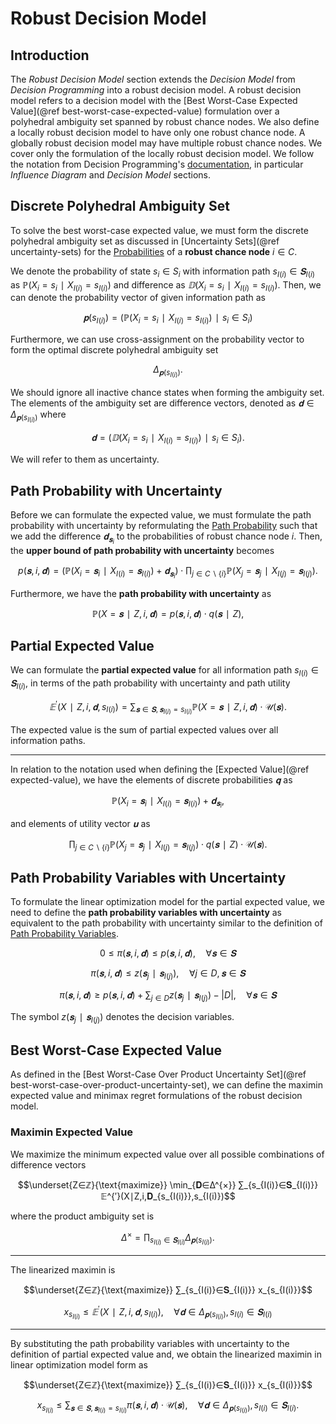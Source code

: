 # Robust Decision Model
## Introduction
The *Robust Decision Model* section extends the *Decision Model* from *Decision Programming* into a robust decision model. A robust decision model refers to a decision model with the [Best Worst-Case Expected Value](@ref best-worst-case-expected-value) formulation over a polyhedral ambiguity set spanned by robust chance nodes. We also define a locally robust decision model to have only one robust chance node. A globally robust decision model may have multiple robust chance nodes. We cover only the formulation of the locally robust decision model. We follow the notation from Decision Programming's [documentation](https://gamma-opt.github.io/DecisionProgramming.jl/dev/), in particular *Influence Diagram* and *Decision Model* sections.


## Discrete Polyhedral Ambiguity Set
To solve the best worst-case expected value, we must form the discrete polyhedral ambiguity set as discussed in [Uncertainty Sets](@ref uncertainty-sets) for the [Probabilities](https://gamma-opt.github.io/DecisionProgramming.jl/dev/decision-programming/influence-diagram/#Probabilities) of a **robust chance node** $i∈C.$

We denote the probability of state $s_i∈S_i$ with information path $s_{I(i)}∈𝐒_{I(i)}$ as $ℙ(X_i=s_i∣X_{I(i)}=s_{I(i)})$ and difference as $𝔻(X_i=s_i∣X_{I(i)}=s_{I(i)}).$ Then, we can denote the probability vector of given information path as

$$𝐩(s_{I(i)})=(ℙ(X_i=s_i∣X_{I(i)}=s_{I(i)})∣s_i∈S_i)$$

Furthermore, we can use cross-assignment on the probability vector to form the optimal discrete polyhedral ambiguity set

$$Δ_{𝐩(s_{I(i)})}.$$

We should ignore all inactive chance states when forming the ambiguity set. The elements of the ambiguity set are difference vectors, denoted as $𝐝∈Δ_{𝐩(s_{I(i)})}$ where

$$𝐝=(𝔻(X_i=s_i∣X_{I(i)}=s_{I(i)})∣s_i∈S_i).$$

We will refer to them as uncertainty.


## Path Probability with Uncertainty
Before we can formulate the expected value, we must formulate the path probability with uncertainty by reformulating the [Path Probability](https://gamma-opt.github.io/DecisionProgramming.jl/dev/decision-programming/influence-diagram/#Path-Probability) such that we add the difference $𝐝_{𝐬_i}$ to the probabilities of robust chance node $i.$  Then, the **upper bound of path probability with uncertainty** becomes

$$p(𝐬,i,𝐝) = (ℙ(X_i=𝐬_i∣X_{I(i)}=𝐬_{I(i)})+𝐝_{𝐬_i}) ⋅ ∏_{j∈C∖\{i\}} ℙ(X_j=𝐬_j∣X_{I(j)}=𝐬_{I(j)}).$$

Furthermore, we have the **path probability with uncertainty** as

$$ℙ(X=𝐬∣Z,i,𝐝)=p(𝐬,i,𝐝)⋅q(𝐬∣Z),$$


## Partial Expected Value
We can formulate the **partial expected value** for all information path $s_{I(i)}∈𝐒_{I(i)},$ in terms of the path probability with uncertainty and path utility 

$$𝔼^{′}(X∣Z,i,𝐝,s_{I(i)})= ∑_{𝐬∈𝐒,\, 𝐬_{I(i)}=s_{I(i)}} ℙ(X=𝐬∣Z,i,𝐝)⋅\mathcal{U}(𝐬).$$

The expected value is the sum of partial expected values over all information paths.

---

In relation to the notation used when defining the [Expected Value](@ref expected-value), we have the elements of discrete probabilities $𝐪$ as

$$ℙ(X_i=𝐬_i∣X_{I(i)}=𝐬_{I(i)})+𝐝_{𝐬_i},$$

and elements of utility vector $𝐮$ as

$$∏_{j∈C∖\{i\}} ℙ(X_j=𝐬_j∣X_{I(j)}=𝐬_{I(j)})⋅q(𝐬∣Z)⋅\mathcal{U}(𝐬).$$


## Path Probability Variables with Uncertainty
To formulate the linear optimization model for the partial expected value, we need to define the **path probability variables with uncertainty** as equivalent to the path probability with uncertainty similar to the definition of [Path Probability Variables](https://gamma-opt.github.io/DecisionProgramming.jl/dev/decision-programming/decision-model/#Path-Probability-Variables).

$$0≤π(𝐬,i,𝐝)≤p(𝐬,i,𝐝),\quad ∀𝐬∈𝐒$$

$$π(𝐬,i,𝐝)≤z(𝐬_j∣𝐬_{I(j)}),\quad ∀j∈D,𝐬∈𝐒$$

$$π(𝐬,i,𝐝)≥p(𝐬,i,𝐝)+∑_{j∈D}z(𝐬_j∣𝐬_{I(j)})-|D|,\quad ∀𝐬∈𝐒$$

The symbol $z(𝐬_j∣𝐬_{I(j)})$ denotes the decision variables.


## Best Worst-Case Expected Value
As defined in the [Best Worst-Case Over Product Uncertainty Set](@ref best-worst-case-over-product-uncertainty-set), we can define the maximin expected value and minimax regret formulations of the robust decision model.

### Maximin Expected Value
We maximize the minimum expected value over all possible combinations of difference vectors

$$\underset{Z∈ℤ}{\text{maximize}} \min_{𝐃∈Δ^{×}} ∑_{s_{I(i)}∈𝐒_{I(i)}} 𝔼^{′}(X∣Z,i,𝐃_{s_{I(i)}},s_{I(i)})$$

where the product ambiguity set is 

$$Δ^{×}=∏_{s_{I(i)}∈𝐒_{I(i)}}Δ_{𝐩(s_{I(i)})}.$$

---

The linearized maximin is

$$\underset{Z∈ℤ}{\text{maximize}} ∑_{s_{I(i)}∈𝐒_{I(i)}} x_{s_{I(i)}}$$

$$x_{s_{I(i)}} ≤ 𝔼^{′}(X∣Z,i,𝐝,s_{I(i)}),\quad ∀𝐝∈Δ_{𝐩(s_{I(i)})},\, s_{I(i)}∈𝐒_{I(i)}$$

---

By substituting the path probability variables with uncertainty to the definition of partial expected value and, we obtain the linearized maximin in linear optimization model form as

$$\underset{Z∈ℤ}{\text{maximize}} ∑_{s_{I(i)}∈𝐒_{I(i)}} x_{s_{I(i)}}$$

$$x_{s_{I(i)}} ≤ ∑_{𝐬∈𝐒,\, 𝐬_{I(i)}=s_{I(i)}} π(𝐬,i,𝐝)⋅\mathcal{U}(𝐬),\quad ∀𝐝∈Δ_{𝐩(s_{I(i)})},\, s_{I(i)}∈𝐒_{I(i)}.$$

